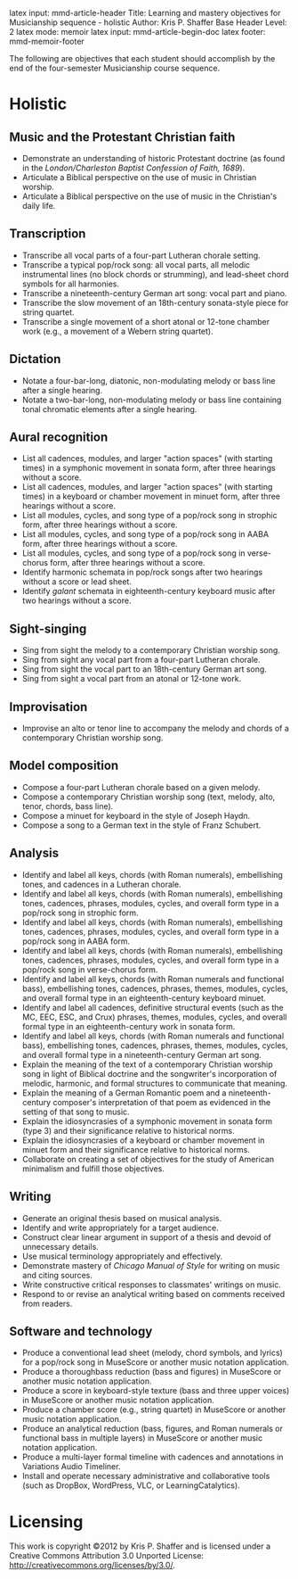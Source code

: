 latex input:		mmd-article-header
Title: 				Learning and mastery objectives for Musicianship sequence - holistic
Author: 			Kris P. Shaffer
Base Header Level:	2
latex mode:			memoir
latex input:		mmd-article-begin-doc
latex footer:		mmd-memoir-footer

The following are objectives that each student should accomplish by the end of the four-semester Musicianship course sequence.

# Holistic #

## Music and the Protestant Christian faith ##

* Demonstrate an understanding of historic Protestant doctrine (as found in the *London/Charleston Baptist Confession of Faith, 1689*).
* Articulate a Biblical perspective on the use of music in Christian worship.
* Articulate a Biblical perspective on the use of music in the Christian's daily life.

## Transcription ##

* Transcribe all vocal parts of a four-part Lutheran chorale setting.
* Transcribe a typical pop/rock song: all vocal parts, all melodic instrumental lines (no block chords or strumming), and lead-sheet chord symbols for all harmonies.
* Transcribe a nineteenth-century German art song: vocal part and piano.
* Transcribe the slow movement of an 18th-century sonata-style piece for string quartet.
* Transcribe a single movement of a short atonal or 12-tone chamber work (e.g., a movement of a Webern string quartet).

## Dictation ##

* Notate a four-bar-long, diatonic, non-modulating melody or bass line after a single hearing.
* Notate a two-bar-long, non-modulating melody or bass line containing tonal chromatic elements after a single hearing.

## Aural recognition ##

* List all cadences, modules, and larger "action spaces" (with starting times) in a symphonic movement in sonata form, after three hearings without a score.
* List all cadences, modules, and larger "action spaces" (with starting times) in a keyboard or chamber movement in minuet form, after three hearings without a score.
* List all modules, cycles, and song type of a pop/rock song in strophic form, after three hearings without a score.
* List all modules, cycles, and song type of a pop/rock song in AABA form, after three hearings without a score.
* List all modules, cycles, and song type of a pop/rock song in verse-chorus form, after three hearings without a score.
* Identify harmonic schemata in pop/rock songs after two hearings without a score or lead sheet.
* Identify *galant* schemata in eighteenth-century keyboard music after two hearings without a score.

## Sight-singing ##

* Sing from sight the melody to a contemporary Christian worship song.
* Sing from sight any vocal part from a four-part Lutheran chorale.
* Sing from sight the vocal part to an 18th-century German art song.
* Sing from sight a vocal part from an atonal or 12-tone work.

## Improvisation ##

* Improvise an alto or tenor line to accompany the melody and chords of a contemporary Christian worship song.

## Model composition ##

* Compose a four-part Lutheran chorale based on a given melody.
* Compose a contemporary Christian worship song (text, melody, alto, tenor, chords, bass line).
* Compose a minuet for keyboard in the style of Joseph Haydn.
* Compose a song to a German text in the style of Franz Schubert.

## Analysis ##

* Identify and label all keys, chords (with Roman numerals), embellishing tones, and cadences in a Lutheran chorale.
* Identify and label all keys, chords (with Roman numerals), embellishing tones, cadences, phrases, modules, cycles, and overall form type in a pop/rock song in strophic form.
* Identify and label all keys, chords (with Roman numerals), embellishing tones, cadences, phrases, modules, cycles, and overall form type in a pop/rock song in AABA form.
* Identify and label all keys, chords (with Roman numerals), embellishing tones, cadences, phrases, modules, cycles, and overall form type in a pop/rock song in verse-chorus form.
* Identify and label all keys, chords (with Roman numerals and functional bass), embellishing tones, cadences, phrases, themes, modules, cycles, and overall formal type in an eighteenth-century keyboard minuet.
* Identify and label all cadences, definitive structural events (such as the MC, EEC, ESC, and Crux) phrases, themes, modules, cycles, and overall formal type in an eighteenth-century work in sonata form.
* Identify and label all keys, chords (with Roman numerals and functional bass), embellishing tones, cadences, phrases, themes, modules, cycles, and overall formal type in a nineteenth-century German art song.
* Explain the meaning of the text of a contemporary Christian worship song in light of Biblical doctrine and the songwriter's incorporation of melodic, harmonic, and formal structures to communicate that meaning.
* Explain the meaning of a German Romantic poem and a nineteenth-century composer's interpretation of that poem as evidenced in the setting of that song to music.
* Explain the idiosyncrasies of a symphonic movement in sonata form (type 3) and their significance relative to historical norms.
* Explain the idiosyncrasies of a keyboard or chamber movement in minuet form and their significance relative to historical norms.
* Collaborate on creating a set of objectives for the study of American minimalism and fulfill those objectives.


## Writing ##

* Generate an original thesis based on musical analysis.
* Identify and write appropriately for a target audience.
* Construct clear linear argument in support of a thesis and devoid of unnecessary details.
* Use musical terminology appropriately and effectively.
* Demonstrate mastery of *Chicago Manual of Style* for writing on music and citing sources.
* Write constructive critical responses to classmates' writings on music.
* Respond to or revise an analytical writing based on comments received from readers.


## Software and technology ##

* Produce a conventional lead sheet (melody, chord symbols, and lyrics) for a pop/rock song in MuseScore or another music notation application.
* Produce a thoroughbass reduction (bass and figures) in MuseScore or another music notation application.
* Produce a score in keyboard-style texture (bass and three upper voices) in MuseScore or another music notation application.
* Produce a chamber score (e.g., string quartet) in MuseScore or another music notation application.
* Produce an analytical reduction (bass, figures, and Roman numerals or functional bass in multiple layers) in MuseScore or another music notation application.
* Produce a multi-layer formal timeline with cadences and annotations in Variations Audio Timeliner.
* Install and operate necessary administrative and collaborative tools (such as DropBox, WordPress, VLC, or LearningCatalytics).



# Licensing #

This work is copyright ©2012 by Kris P. Shaffer and is licensed under a Creative Commons Attribution 3.0 Unported License: http://creativecommons.org/licenses/by/3.0/.